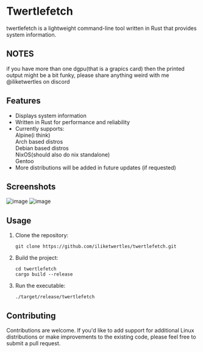 # Twertlefetch
twertlefetch is a lightweight command-line tool written in Rust that provides system information.

## NOTES
if you have more than one dgpu(that is a grapics card) then the printed output might be a bit funky, please share anything weird with me @iliketwertles on discord

## Features

- Displays system information
- Written in Rust for performance and reliability
- Currently supports:  
    Alpine(i think)  
    Arch based distros  
    Debian based distros  
    NixOS(should also do nix standalone)  
    Gentoo   
- More distributions will be added in future updates (if requested)

## Screenshots
![image](https://github.com/iliketwertles/twertlefetch/assets/67071538/cc74a7f2-102b-47fb-9df5-0b1e6eadc463)
![image](https://github.com/iliketwertles/twertlefetch/assets/67071538/a39f6928-8fe1-4183-ba67-3b0218f4ad98)


## Usage

1. Clone the repository:

   ```shell
   git clone https://github.com/iliketwertles/twertlefetch.git
   
2. Build the project:

   ```shell
   cd twertlefetch
   cargo build --release

3. Run the executable:
   ```shell
   ./target/release/twertlefetch
   
## Contributing
Contributions are welcome. If you'd like to add support for additional Linux distributions or make improvements to the existing code, please feel free to submit a pull request.
